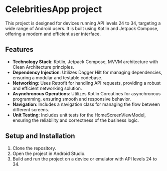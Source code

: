 # CelebritiesApp project

This project is designed for devices running API levels 24 to 34, targeting a wide range of Android users. 
It is built using Kotlin and Jetpack Compose, offering a modern and efficient user interface.

## Features

- **Technology Stack**: Kotlin, Jetpack Compose, MVVM architecture with Clean Architecture principles.
- **Dependency Injection**: Utilizes Dagger Hilt for managing dependencies, ensuring a modular and testable codebase.
- **Networking**: Uses Retrofit for handling API requests, providing a robust and efficient networking solution.
- **Asynchronous Operations**: Utilizes Kotlin Coroutines for asynchronous programming, ensuring smooth and responsive behavior.
- **Navigation**: Includes a navigation class for managing the flow between different screens.
- **Unit Testing**: Includes unit tests for the HomeScreenViewModel, ensuring the reliability and correctness of the business logic.

## Setup and Installation

1. Clone the repository.
2. Open the project in Android Studio.
3. Build and run the project on a device or emulator with API levels 24 to 34.
